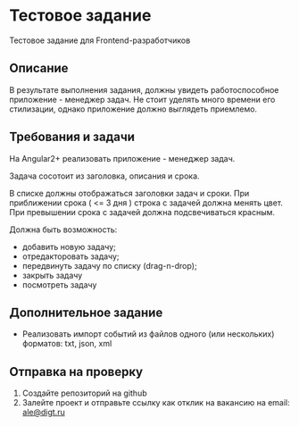 # Тестовое задание
Тестовое задание для Frontend-разработчиков

## Описание
В результате выполнения задания, должны увидеть работоспособное приложение - менеджер задач. Не стоит уделять много времени его стилизации, однако приложение должно выглядеть приемлемо.

## Требования и задачи
На Angular2+ реализовать приложение - менеджер задач.

Задача сосотоит из заголовка, описания и срока.

В списке должны отображаться заголовки задач и сроки. При приближении срока ( <= 3 дня ) строка с задачей должна менять цвет. При превышении срока с задачей должна подсвечиваться красным.

Должна быть возможность:
- добавить новую задачу;
- отредакторовать задачу;
- передвинуть задачу по списку (drag-n-drop);
- закрыть задачу
- посмотреть задачу

## Дополнительное задание
- Реализовать импорт событий из файлов одного (или нескольких) форматов: txt, json, xml 

## Отправка на проверку

1. Создайте репозиторий на github
2. Залейте проект и отправьте ссылку как отклик на вакансию на email: ale@digt.ru

